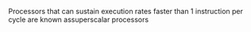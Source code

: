 Processors that can sustain execution rates faster than 1 instruction per cycle are known assuperscalar processors